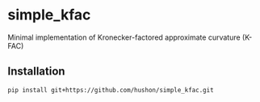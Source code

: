 # simple_kfac
Minimal implementation of Kronecker-factored approximate curvature (K-FAC)

## Installation
```
pip install git+https://github.com/hushon/simple_kfac.git
```